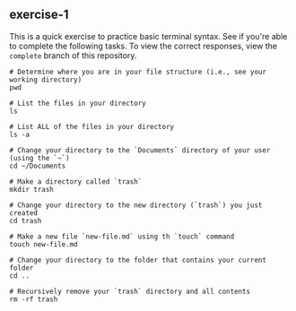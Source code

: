 ## exercise-1
This is a quick exercise to practice basic terminal syntax.  See if you're able to complete the following tasks.  To view the correct responses, view the `complete` branch of this repository.

```
# Determine where you are in your file structure (i.e., see your working directory)
pwd

# List the files in your directory
ls

# List ALL of the files in your directory
ls -a

# Change your directory to the `Documents` directory of your user (using the `~`)
cd ~/Documents

# Make a directory called `trash`
mkdir trash

# Change your directory to the new directory (`trash`) you just created
cd trash

# Make a new file `new-file.md` using th `touch` command
touch new-file.md

# Change your directory to the folder that contains your current folder
cd ..

# Recursively remove your `trash` directory and all contents
rm -rf trash
```
